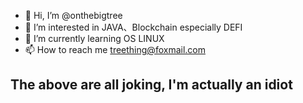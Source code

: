 - 👋 Hi, I’m @onthebigtree
- 👀 I’m interested in JAVA、Blockchain especially DEFI
- 🌱 I’m currently learning OS LINUX
- 📫 How to reach me treething@foxmail.com

## The above are all joking, I'm actually an idiot
